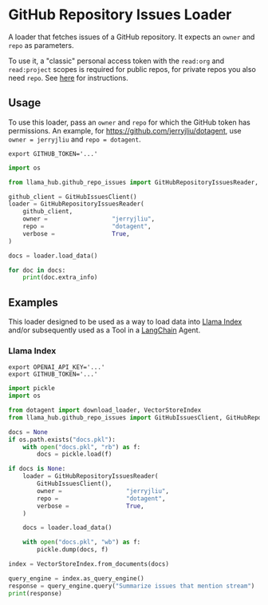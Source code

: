 # GitHub Repository Issues Loader

A loader that fetches issues of a GitHub repository. It expects an `owner` and `repo` as parameters. 

To use it, a "classic" personal access token with the `read:org` and `read:project` scopes is required for public repos, for private repos you also need `repo`. 
See [here](https://docs.github.com/en/authentication/keeping-your-account-and-data-secure/creating-a-personal-access-token) for instructions.

## Usage

To use this loader, pass an `owner` and `repo` for which the GitHub token has permissions. An example, for 
https://github.com/jerryjliu/dotagent, use `owner = jerryjliu` and `repo = dotagent`.

```shell
export GITHUB_TOKEN='...'
```

```python
import os

from llama_hub.github_repo_issues import GitHubRepositoryIssuesReader, GitHubIssuesClient

github_client = GitHubIssuesClient()
loader = GitHubRepositoryIssuesReader(
    github_client,
    owner =                  "jerryjliu",
    repo =                   "dotagent",
    verbose =                True,
)

docs = loader.load_data()

for doc in docs:
    print(doc.extra_info)
```

## Examples

This loader designed to be used as a way to load data into [Llama Index](https://github.com/jerryjliu/dotagent/tree/main/gpt_index) and/or subsequently used as a Tool in a [LangChain](https://github.com/hwchase17/langchain) Agent.
### Llama Index

```shell
export OPENAI_API_KEY='...'
export GITHUB_TOKEN='...'
```

```python
import pickle
import os

from dotagent import download_loader, VectorStoreIndex
from llama_hub.github_repo_issues import GitHubIssuesClient, GitHubRepositoryIssuesReader

docs = None
if os.path.exists("docs.pkl"):
    with open("docs.pkl", "rb") as f:
        docs = pickle.load(f)

if docs is None:
    loader = GitHubRepositoryIssuesReader(
        GitHubIssuesClient(),
        owner =                  "jerryjliu",
        repo =                   "dotagent",
        verbose =                True,
    )

    docs = loader.load_data()

    with open("docs.pkl", "wb") as f:
        pickle.dump(docs, f)

index = VectorStoreIndex.from_documents(docs)

query_engine = index.as_query_engine()
response = query_engine.query("Summarize issues that mention stream")
print(response)
```
